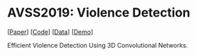 # AVSS2019: Violence Detection

[[Paper](https://ieeexplore.ieee.org/abstract/document/8909883)]
[[Code](https://github.com/JimLee1996/AVSS2019/tree/master/src/VioNet)]
[[Data](https://github.com/JimLee1996/AVSS2019/tree/master/src/VioDB)]
[[Demo](https://github.com/JimLee1996/AVSS2019/tree/master/src/Demo)]

Efficient Violence Detection Using 3D Convolutional Networks.




